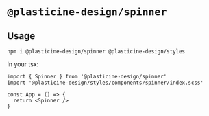 # `@plasticine-design/spinner`

## Usage

```shell
npm i @plasticine-design/spinner @plasticine-design/styles
```

In your tsx:

```tsx
import { Spinner } from '@plasticine-design/spinner'
import '@plasticine-design/styles/components/spinner/index.scss'

const App = () => {
  return <Spinner />
}
```
